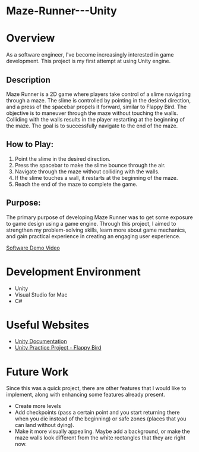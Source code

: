 # Maze-Runner---Unity

# Overview

As a software engineer, I've become increasingly interested in game development. This project is my first attempt at using Unity engine.

## Description
Maze Runner is a 2D game where players take control of a slime navigating through a maze. The slime is controlled by pointing in the desired direction, and a press of the spacebar propels it forward, similar to Flappy Bird. The objective is to maneuver through the maze without touching the walls. Colliding with the walls results in the player restarting at the beginning of the maze. The goal is to successfully navigate to the end of the maze.

## How to Play:
1. Point the slime in the desired direction.
2. Press the spacebar to make the slime bounce through the air.
3. Navigate through the maze without colliding with the walls.
4. If the slime touches a wall, it restarts at the beginning of the maze.
5. Reach the end of the maze to complete the game.

## Purpose:
The primary purpose of developing Maze Runner was to get some exposure to game design using a game engine. Through this project, I aimed to strengthen my problem-solving skills, learn more about game mechanics, and gain practical experience in creating an engaging user experience.

[Software Demo Video](http://youtube.link.goes.here)

# Development Environment

* Unity
* Visual Studio for Mac
* C#

# Useful Websites

* [Unity Documentation](https://docs.unity3d.com/Manual/index.html)
* [Unity Practice Project - Flappy Bird](https://youtu.be/XtQMytORBmM?si=Y3zCYWZlJRr69EXC)

# Future Work

Since this was a quick project, there are other features that I would like to implement, along with enhancing some features already present.
* Create more levels
* Add checkpoints (pass a certain point and you start returning there when you die instead of the beginning) or safe zones (places that you can land without dying).
* Make it more visually appealing. Maybe add a background, or make the maze walls look different from the white rectangles that they are right now.
